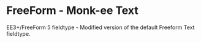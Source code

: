 # FreeForm - Monk-ee Text
EE3+/FreeForm 5 fieldtype - Modified version of the default Freeform Text fieldtype.
